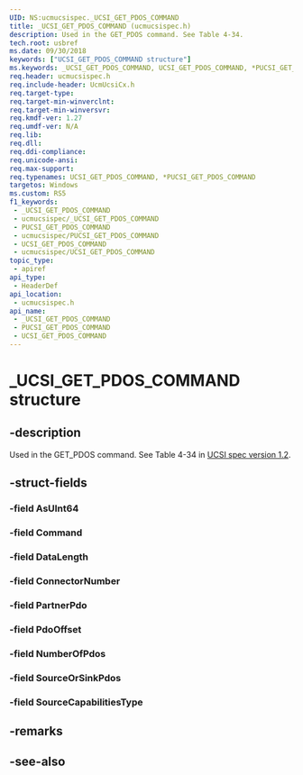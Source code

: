 ```yaml
---
UID: NS:ucmucsispec._UCSI_GET_PDOS_COMMAND
title: _UCSI_GET_PDOS_COMMAND (ucmucsispec.h)
description: Used in the GET_PDOS command. See Table 4-34.
tech.root: usbref
ms.date: 09/30/2018
keywords: ["UCSI_GET_PDOS_COMMAND structure"]
ms.keywords: _UCSI_GET_PDOS_COMMAND, UCSI_GET_PDOS_COMMAND, *PUCSI_GET_PDOS_COMMAND,
req.header: ucmucsispec.h
req.include-header: UcmUcsiCx.h
req.target-type: 
req.target-min-winverclnt: 
req.target-min-winversvr: 
req.kmdf-ver: 1.27
req.umdf-ver: N/A
req.lib: 
req.dll: 
req.ddi-compliance: 
req.unicode-ansi: 
req.max-support: 
req.typenames: UCSI_GET_PDOS_COMMAND, *PUCSI_GET_PDOS_COMMAND
targetos: Windows
ms.custom: RS5
f1_keywords:
 - _UCSI_GET_PDOS_COMMAND
 - ucmucsispec/_UCSI_GET_PDOS_COMMAND
 - PUCSI_GET_PDOS_COMMAND
 - ucmucsispec/PUCSI_GET_PDOS_COMMAND
 - UCSI_GET_PDOS_COMMAND
 - ucmucsispec/UCSI_GET_PDOS_COMMAND
topic_type:
 - apiref
api_type:
 - HeaderDef
api_location:
 - ucmucsispec.h
api_name:
 - _UCSI_GET_PDOS_COMMAND
 - PUCSI_GET_PDOS_COMMAND
 - UCSI_GET_PDOS_COMMAND
---
```


# _UCSI_GET_PDOS_COMMAND structure


## -description

Used in the GET_PDOS command. See Table 4-34 in [UCSI spec version 1.2](https://www.intel.cn/content/dam/www/public/us/en/documents/technical-specifications/usb-type-c-ucsi-spec.pdf).

## -struct-fields

### -field AsUInt64

### -field Command

### -field DataLength

### -field ConnectorNumber

### -field PartnerPdo

### -field PdoOffset

### -field NumberOfPdos

### -field SourceOrSinkPdos

### -field SourceCapabilitiesType

## -remarks

## -see-also

